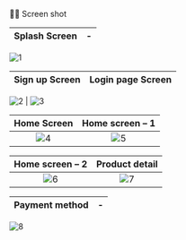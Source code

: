 📸📸 Screen shot 


Splash Screen             |  -
:-------------------------:|:-------------------------:
![1](https://user-images.githubusercontent.com/77027841/220740898-2a64f1bc-98a5-42e8-b970-0abe346f3f58.png)

Sign up Screen            |  Login page Screen
:-------------------------:|:-------------------------:

![2](https://user-images.githubusercontent.com/77027841/220741013-d6df6743-7177-4b4d-8323-320df1119b18.png) | ![3](https://user-images.githubusercontent.com/77027841/220741033-06e28bd5-950f-4d07-9362-1ff8545ba77b.png)

Home Screen | Home screen – 1
:-------------------------:|:-------------------------:
![4](https://user-images.githubusercontent.com/77027841/220741262-a4fa50e5-af32-4fa1-9f7a-d5ae9277f890.png) | ![5](https://user-images.githubusercontent.com/77027841/220741272-123e0791-e887-4e2d-b0a9-113c97085b1f.png)

Home screen – 2             |  Product detail
:-------------------------:|:-------------------------:
![6](https://user-images.githubusercontent.com/77027841/220741312-07a997a8-cd72-46ac-a38c-3ebc8b409e1d.png) | ![7](https://user-images.githubusercontent.com/77027841/220741333-c5a78c49-e555-48d7-abca-6fb42a185366.png)

Payment method             |  -
:-------------------------:|:-------------------------:
![8](https://user-images.githubusercontent.com/77027841/220741355-9b323b6b-60ec-43bc-9020-cfb9c5e27831.png)

